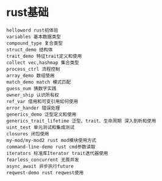 # rust基础
    helloword rust初体验
    variables 基本数据类型
    compound_type 复合类型
    struct_demo 结构体
    trait_demo 特征trait定义和使用
    collect vec,hashmap 集合类型
    process_ctrl 流程控制
    array_demo 数组使用
    match_demo match 模式匹配
    guess_num 猜数字实践
    owner_ship 认识所有权
    ref_var 借用和可变引用如何使用
    error_hander 错误处理
    generics_demo 泛型定义和使用
    generics_trait_lifetime 泛型、trait、生命周期 深入剖析和使用
    uint_test 单元测试和集成测试
    closures 闭包使用
    my-mod/my-mod2 rust mod模块使用方式
    command-line-demo rust cmd参数读取
    iterators 标准库Iterator trait迭代器使用
    fearless_concurrent 无畏并发
    async_await 异步执行future
    reqwest-demo rust reqwest使用
